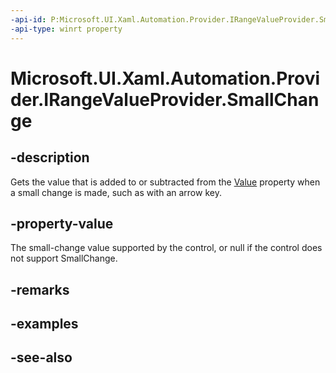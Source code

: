 ```yaml
---
-api-id: P:Microsoft.UI.Xaml.Automation.Provider.IRangeValueProvider.SmallChange
-api-type: winrt property
---
```


<!-- Property syntax
public double SmallChange { get; }
-->

# Microsoft.UI.Xaml.Automation.Provider.IRangeValueProvider.SmallChange

## -description
Gets the value that is added to or subtracted from the [Value](irangevalueprovider_value.md) property when a small change is made, such as with an arrow key.

## -property-value
The small-change value supported by the control, or null if the control does not support SmallChange.

## -remarks

## -examples

## -see-also

